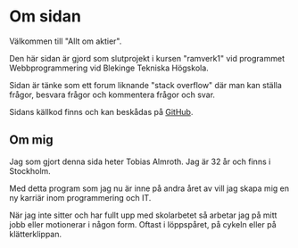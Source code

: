 # Om sidan

Välkommen till "Allt om aktier".

Den här sidan är gjord som slutprojekt i kursen "ramverk1" vid programmet Webbprogrammering vid Blekinge Tekniska Högskola.

Sidan är tänke som ett forum liknande "stack overflow" där man kan ställa frågor, besvara frågor och kommentera frågor och svar.

Sidans källkod finns och kan beskådas på [GitHub](https://github.com/almrooth/allt-om-aktier).

## Om mig

Jag som gjort denna sida heter Tobias Almroth. Jag är 32 år och finns i Stockholm. 

Med detta program som jag nu är inne på andra året av vill jag skapa mig en ny karriär inom programmering och IT.

När jag inte sitter och har fullt upp med skolarbetet så arbetar jag på mitt jobb eller motionerar i någon form. Oftast i löppspåret, på cykeln eller på klätterklippan.
